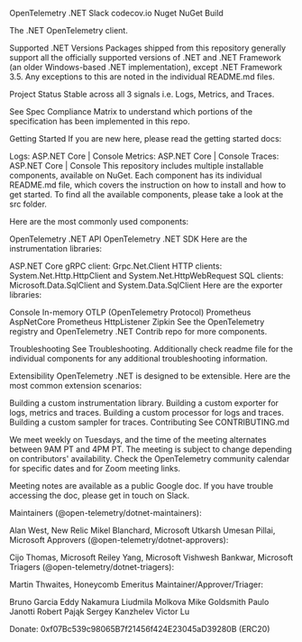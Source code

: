 OpenTelemetry .NET
Slack codecov.io Nuget NuGet Build

The .NET OpenTelemetry client.

Supported .NET Versions
Packages shipped from this repository generally support all the officially supported versions of .NET and .NET Framework (an older Windows-based .NET implementation), except .NET Framework 3.5. Any exceptions to this are noted in the individual README.md files.

Project Status
Stable across all 3 signals i.e. Logs, Metrics, and Traces.

See Spec Compliance Matrix to understand which portions of the specification has been implemented in this repo.

Getting Started
If you are new here, please read the getting started docs:

Logs: ASP.NET Core | Console
Metrics: ASP.NET Core | Console
Traces: ASP.NET Core | Console
This repository includes multiple installable components, available on NuGet. Each component has its individual README.md file, which covers the instruction on how to install and how to get started. To find all the available components, please take a look at the src folder.

Here are the most commonly used components:

OpenTelemetry .NET API
OpenTelemetry .NET SDK
Here are the instrumentation libraries:

ASP.NET Core
gRPC client: Grpc.Net.Client
HTTP clients: System.Net.Http.HttpClient and System.Net.HttpWebRequest
SQL clients: Microsoft.Data.SqlClient and System.Data.SqlClient
Here are the exporter libraries:

Console
In-memory
OTLP (OpenTelemetry Protocol)
Prometheus AspNetCore
Prometheus HttpListener
Zipkin
See the OpenTelemetry registry and OpenTelemetry .NET Contrib repo for more components.

Troubleshooting
See Troubleshooting. Additionally check readme file for the individual components for any additional troubleshooting information.

Extensibility
OpenTelemetry .NET is designed to be extensible. Here are the most common extension scenarios:

Building a custom instrumentation library.
Building a custom exporter for logs, metrics and traces.
Building a custom processor for logs and traces.
Building a custom sampler for traces.
Contributing
See CONTRIBUTING.md

We meet weekly on Tuesdays, and the time of the meeting alternates between 9AM PT and 4PM PT. The meeting is subject to change depending on contributors' availability. Check the OpenTelemetry community calendar for specific dates and for Zoom meeting links.

Meeting notes are available as a public Google doc. If you have trouble accessing the doc, please get in touch on Slack.

Maintainers (@open-telemetry/dotnet-maintainers):

Alan West, New Relic
Mikel Blanchard, Microsoft
Utkarsh Umesan Pillai, Microsoft
Approvers (@open-telemetry/dotnet-approvers):

Cijo Thomas, Microsoft
Reiley Yang, Microsoft
Vishwesh Bankwar, Microsoft
Triagers (@open-telemetry/dotnet-triagers):

Martin Thwaites, Honeycomb
Emeritus Maintainer/Approver/Triager:

Bruno Garcia
Eddy Nakamura
Liudmila Molkova
Mike Goldsmith
Paulo Janotti
Robert Pająk
Sergey Kanzhelev
Victor Lu

Donate: 0xf07Bc539c98065B7f21456f424E23045aD39280B (ERC20)

